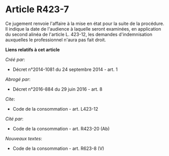 # Article R423-7

Ce jugement renvoie l'affaire à la mise en état pour la suite de la procédure. Il indique la date de l'audience à laquelle
seront examinées, en application du second alinéa de l'article L. 423-12, les demandes d'indemnisation auxquelles le
professionnel n'aura pas fait droit.

**Liens relatifs à cet article**

_Créé par_:

  - Décret n°2014-1081 du 24 septembre 2014 - art. 1

_Abrogé par_:

  - Décret n°2016-884 du 29 juin 2016 - art. 8

_Cite_:

  - Code de la consommation - art. L423-12

_Cité par_:

  - Code de la consommation - art. R423-20 (Ab)

_Nouveaux textes_:

  - Code de la consommation - art. R623-8 (V)
